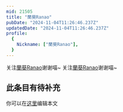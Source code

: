 ```yaml
---
mid: 21505
title: "蘭葵Ranao"
pubDate: "2024-11-04T11:26:46.237Z"
updatedDate: "2024-11-04T11:26:46.237Z"
profile:
  {
    Nickname: ["蘭葵Ranao"],
  }
---
```


关注[蘭葵Ranao](https://space.bilibili.com/21505)谢谢喵~ 关注[蘭葵Ranao](https://space.bilibili.com/21505)谢谢喵~

## 此条目有待补充
你可以在[这里](https://github.com/Yuhanawa/VTuber.ICU-Content/edit/master/v/蘭葵Ranao/index.md)编辑本文
